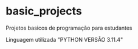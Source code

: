 # basic_projects

Projetos basicos de programação para estudantes

Linguagem utilizada "PYTHON VERSÃO 3.11.4"




